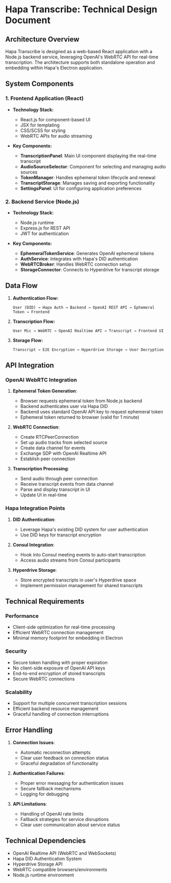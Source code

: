 # Hapa Transcribe: Technical Design Document

## Architecture Overview

Hapa Transcribe is designed as a web-based React application with a Node.js backend service, leveraging OpenAI's WebRTC API for real-time transcription. The architecture supports both standalone operation and embedding within Hapa's Electron application.

## System Components

### 1. Frontend Application (React)

- **Technology Stack:**
  - React.js for component-based UI
  - JSX for templating
  - CSS/SCSS for styling
  - WebRTC APIs for audio streaming

- **Key Components:**
  - **TranscriptionPanel**: Main UI component displaying the real-time transcript
  - **AudioSourceSelector**: Component for selecting and managing audio sources
  - **TokenManager**: Handles ephemeral token lifecycle and renewal
  - **TranscriptStorage**: Manages saving and exporting functionality
  - **SettingsPanel**: UI for configuring application preferences

### 2. Backend Service (Node.js)

- **Technology Stack:**
  - Node.js runtime
  - Express.js for REST API
  - JWT for authentication

- **Key Components:**
  - **EphemeralTokenService**: Generates OpenAI ephemeral tokens
  - **AuthService**: Integrates with Hapa's DID authentication
  - **WebRTCBroker**: Handles WebRTC connection setup
  - **StorageConnector**: Connects to Hyperdrive for transcript storage

## Data Flow

1. **Authentication Flow:**
   ```
   User (DID) → Hapa Auth → Backend → OpenAI REST API → Ephemeral Token → Frontend
   ```

2. **Transcription Flow:**
   ```
   User Mic → WebRTC → OpenAI Realtime API → Transcript → Frontend UI
   ```

3. **Storage Flow:**
   ```
   Transcript → E2E Encryption → Hyperdrive Storage → User Decryption
   ```

## API Integration

### OpenAI WebRTC Integration

1. **Ephemeral Token Generation**:
   - Browser requests ephemeral token from Node.js backend
   - Backend authenticates user via Hapa DID
   - Backend uses standard OpenAI API key to request ephemeral token
   - Ephemeral token returned to browser (valid for 1 minute)

2. **WebRTC Connection**:
   - Create RTCPeerConnection
   - Set up audio tracks from selected source
   - Create data channel for events
   - Exchange SDP with OpenAI Realtime API
   - Establish peer connection

3. **Transcription Processing**:
   - Send audio through peer connection
   - Receive transcript events from data channel
   - Parse and display transcript in UI
   - Update UI in real-time

### Hapa Integration Points

1. **DID Authentication**:
   - Leverage Hapa's existing DID system for user authentication
   - Use DID keys for transcript encryption

2. **Consul Integration**:
   - Hook into Consul meeting events to auto-start transcription
   - Access audio streams from Consul participants

3. **Hyperdrive Storage**:
   - Store encrypted transcripts in user's Hyperdrive space
   - Implement permission management for shared transcripts

## Technical Requirements

### Performance

- Client-side optimization for real-time processing
- Efficient WebRTC connection management
- Minimal memory footprint for embedding in Electron

### Security

- Secure token handling with proper expiration
- No client-side exposure of OpenAI API keys
- End-to-end encryption of stored transcripts
- Secure WebRTC connections

### Scalability

- Support for multiple concurrent transcription sessions
- Efficient backend resource management
- Graceful handling of connection interruptions

## Error Handling

1. **Connection Issues**:
   - Automatic reconnection attempts
   - Clear user feedback on connection status
   - Graceful degradation of functionality

2. **Authentication Failures**:
   - Proper error messaging for authentication issues
   - Secure fallback mechanisms
   - Logging for debugging

3. **API Limitations**:
   - Handling of OpenAI rate limits
   - Fallback strategies for service disruptions
   - Clear user communication about service status

## Technical Dependencies

- OpenAI Realtime API (WebRTC and WebSockets)
- Hapa DID Authentication System
- Hyperdrive Storage API
- WebRTC compatible browsers/environments
- Node.js runtime environment 